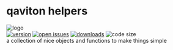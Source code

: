 # qaviton helpers
![logo](https://www.qaviton.com/wp-content/uploads/logo-svg.svg)  
[![version](https://img.shields.io/pypi/v/qaviton_helpers.svg)](https://pypi.python.org/pypi)
[![open issues](https://img.shields.io/github/issues/qaviton/qaviton_helpers)](https://github/issues-raw/qaviton/qaviton_helpers)
[![downloads](https://img.shields.io/pypi/dm/qaviton_helpers.svg)](https://pypi.python.org/pypi)
![code size](https://img.shields.io/github/languages/code-size/qaviton/qaviton_helpers)  
a collection of nice objects and functions to make things simple

